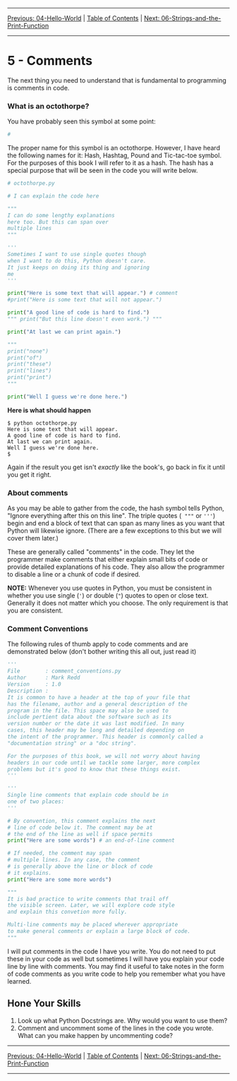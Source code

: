 <!-- Navigation -->

---

[Previous: 04-Hello-World](./04-Hello-World.md) | [Table of Contents](./00-Table-of-Contents.md) | [Next: 06-Strings-and-the-Print-Function](./06-Strings-and-the-Print-Function.md)

---
<!-- End Navigation -->

# 5 - Comments 

The next thing you need to understand that is fundamental to programming is comments in code.


### What is an octothorpe?
You have probably seen this symbol at some point:

```python
#
```
The proper name for this symbol is an octothorpe. However, I have heard the following names for it: Hash, Hashtag, Pound and Tic-tac-toe symbol. For the purposes of this book I will refer to it as a hash. The hash has a special purpose that will be seen in the code you will write below.

```python
# octothorpe.py

# I can explain the code here

"""
I can do some lengthy explanations
here too. But this can span over 
multiple lines
"""

'''
Sometimes I want to use single quotes though
when I want to do this, Python doesn't care.
It just keeps on doing its thing and ignoring
me
'''

print("Here is some text that will appear.") # comment
#print("Here is some text that will not appear.")

print("A good line of code is hard to find.")
""" print("But this line doesn't even work.") """

print("At last we can print again.")

""" 
print("none")
print("of")
print("these")
print("lines")
print("print")
"""

print("Well I guess we're done here.")
```
**Here is what should happen**

```
$ python octothorpe.py
Here is some text that will appear.
A good line of code is hard to find.
At last we can print again.
Well I guess we're done here.
$
```

Again if the result you get isn't *exactly* like the book's, go back in fix it until you get it right.

### About comments

As you may be able to gather from the code, the hash symbol tells Python, "Ignore everything after this on this line". The triple quotes (``` """```  or ```'''```) begin and end a block of text that can span as many lines as you want that Python will likewise ignore. (There are a few exceptions to this but we will cover them later.)

These are generally called "comments" in the code. They let the programmer make comments that either explain small bits of code or provide detailed explanations of his code. They also allow the programmer to disable a line or a chunk of code if desired. 

**NOTE:** Whenever you use quotes in Python, you must be consistent in whether you use single (`'`) or double (`"`) quotes to open or close text. Generally it does not matter which you choose. The only requirement is that you are consistent.

### Comment Conventions

The following rules of thumb apply to code comments and are demonstrated below (don't bother writing this all out, just read it)

```python
'''
File        : comment_conventions.py
Author      : Mark Redd
Version     : 1.0
Description :
It is common to have a header at the top of your file that 
has the filename, author and a general description of the 
program in the file. This space may also be used to 
include pertient data about the software such as its 
version number or the date it was last modified. In many 
cases, this header may be long and detailed depending on 
the intent of the programmer. This header is commonly called a 
"documentation string" or a "doc string".

For the purposes of this book, we will not worry about having
headers in our code until we tackle some larger, more complex
problems but it's good to know that these things exist.
'''

'''
Single line comments that explain code should be in 
one of two places:
'''

# By convention, this comment explains the next 
# line of code below it. The comment may be at 
# the end of the line as well if space permits
print("Here are some words") # an end-of-line comment

# If needed, the comment may span
# multiple lines. In any case, the comment 
# is generally above the line or block of code
# it explains.
print("Here are some more words")

"""
It is bad practice to write comments that trail off 
the visible screen. Later, we will explore code style 
and explain this convetion more fully.

Multi-line comments may be placed wherever appropriate 
to make general comments or explain a large block of code.
"""
```

I will put comments in the code I have you write. You do not need to put these in your code as well but sometimes I will have you explain your code line by line with comments. You may find it useful to take notes in the form of code comments as you write code to help you remember what you have learned.

## Hone Your Skills

1. Look up what Python Docstrings are. Why would you want to use them?
1. Comment and uncomment some of the lines in the code you wrote. What can you make happen by uncommenting code?

<!-- Navigation -->

---

[Previous: 04-Hello-World](./04-Hello-World.md) | [Table of Contents](./00-Table-of-Contents.md) | [Next: 06-Strings-and-the-Print-Function](./06-Strings-and-the-Print-Function.md)

---
<!-- End Navigation -->
